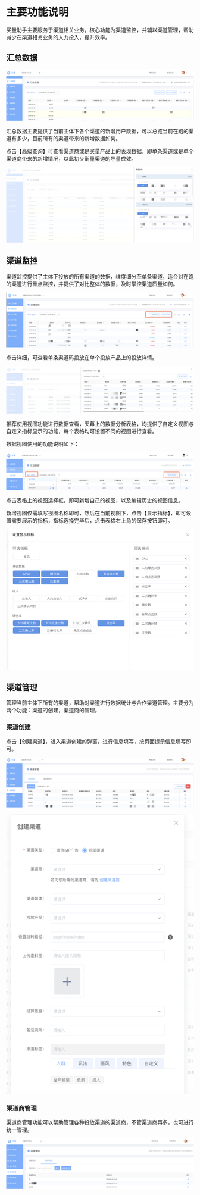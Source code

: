 # 主要功能说明

买量助手主要服务于渠道相关业务，核心功能为渠道监控，并辅以渠道管理，帮助减少在渠道相关业务的人力投入，提升效率。

## 汇总数据

![](../../.gitbook/assets/image%20%28122%29.png)

汇总数据主要提供了当前主体下各个渠道的新增用户数据，可以总览当前在跑的渠道有多少，目前所有的渠道带来的新增数据如何。

点击【高级查询】可查看渠道商或是买量产品上的表现数据，即单条渠道或是单个渠道商带来的新增情况，以此初步衡量渠道的导量成效。

![](../../.gitbook/assets/image%20%2823%29.png)

## 渠道监控

渠道监控提供了主体下投放的所有渠道的数据，维度细分至单条渠道，适合对在跑的渠道进行重点监控，并提供了对比整体的数据，及时掌控渠道质量如何。

![](../../.gitbook/assets/image%20%2871%29.png)

点击详细，可查看单条渠道码投放在单个投放产品上的投放详情。

![](../../.gitbook/assets/image%20%28128%29.png)

推荐使用视图功能进行数据查看，天幕上的数据分析表格，均提供了自定义视图与自定义指标显示的功能，每个表格均可设置不同的视图进行查看。

数据视图使用的功能说明如下：

![](../../.gitbook/assets/image%20%28156%29.png)

点击表格上的视图选择框，即可新增自己的视图，以及编辑历史的视图信息。

新增视图仅需填写视图名称即可，然后在当前视图下，点击【显示指标】，即可设置需要展示的指标，指标选择完毕后，点击表格右上角的保存按钮即可。

![](../../.gitbook/assets/image%20%2877%29.png)

## 渠道管理

管理当前主体下所有的渠道，帮助对渠道进行数据统计与合作渠道管理。主要分为两个功能：渠道的创建，渠道商的管理。

### 渠道创建

点击【创建渠道】，进入渠道创建的弹窗，进行信息填写，按页面提示信息填写即可。

![](../../.gitbook/assets/image%20%2876%29.png)

![](../../.gitbook/assets/image%20%2890%29.png)

### 渠道商管理

渠道商管理功能可以帮助管理各种投放渠道的渠道商，不管渠道商再多，也可进行统一管理。

![](../../.gitbook/assets/image%20%28125%29.png)

